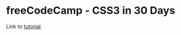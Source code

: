 # freeCodeCamp - CSS3 in 30 Days

Link to [tutorial](https://www.youtube.com/playlist?list=PLWKjhJtqVAbl1AfjiGyYxwpdAPi5v-1OU).